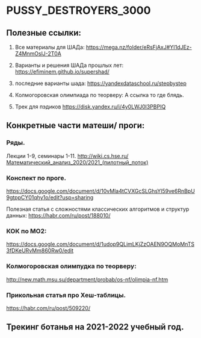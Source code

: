# PUSSY_DESTROYERS_3000

## Полезные ссылки: 

1. Все материалы для ШАДа: https://mega.nz/folder/eRsFjAxJ#YI1dJEz-Z4MnmOslJ-2T0A

2. Варианты и решения ШАДа прошлых лет: https://efiminem.github.io/supershad/

3. последние варианты шада: https://yandexdataschool.ru/stepbystep

4. Колмогоровская олимпиада по теорверу: А ссылка то где блядь. 

5. Трек для пэдиков https://disk.yandex.ru/i/4y0LWJ0l3PBPIQ

## Конкретные части матеши/ проги:

### Ряды.
Лекции 1-9, семинары 1-11. 
http://wiki.cs.hse.ru/Математический_анализ_2020/2021_(пилотный_поток)

### Конспект по проге.
https://docs.google.com/document/d/10vMla4tCVXGcSLGhsYl59ve6RnBpU9gtppCY01qhy1o/edit?usp=sharing

Полезная статья с сложностями классических алгоритмов и структур данных: https://habr.com/ru/post/188010/

### КОК по МО2:
https://docs.google.com/document/d/1udop9QLimLKjZzOAEN9OQMoMnTS3fDKeURvMm860Rw0/edit

### Колмогоровская олимпудка по теорверу:
http://new.math.msu.su/department/probab/os-nf/olimpia-nf.htm

### Прикольная статья про Хеш-таблицы.
https://habr.com/ru/post/509220/

## Трекинг ботанья на 2021-2022 учебный год. 
